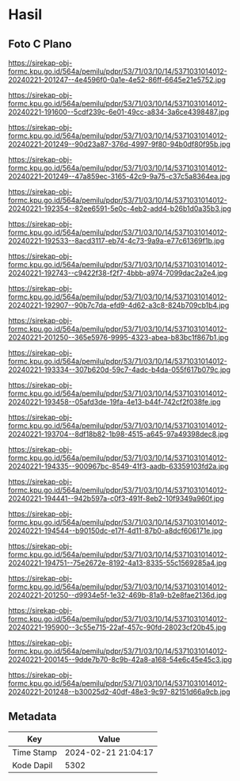 # Hasil

## Foto C Plano

https://sirekap-obj-formc.kpu.go.id/564a/pemilu/pdpr/53/71/03/10/14/5371031014012-20240221-201247--4e4596f0-0a1e-4e52-86ff-6645e21e5752.jpg

https://sirekap-obj-formc.kpu.go.id/564a/pemilu/pdpr/53/71/03/10/14/5371031014012-20240221-191600--5cdf239c-6e01-49cc-a834-3a6ce4398487.jpg

https://sirekap-obj-formc.kpu.go.id/564a/pemilu/pdpr/53/71/03/10/14/5371031014012-20240221-201249--90d23a87-376d-4997-9f80-94b0df80f95b.jpg

https://sirekap-obj-formc.kpu.go.id/564a/pemilu/pdpr/53/71/03/10/14/5371031014012-20240221-201249--47a859ec-3165-42c9-9a75-c37c5a8364ea.jpg

https://sirekap-obj-formc.kpu.go.id/564a/pemilu/pdpr/53/71/03/10/14/5371031014012-20240221-192354--82ee6591-5e0c-4eb2-add4-b26b1d0a35b3.jpg

https://sirekap-obj-formc.kpu.go.id/564a/pemilu/pdpr/53/71/03/10/14/5371031014012-20240221-192533--8acd3117-eb74-4c73-9a9a-e77c61369f1b.jpg

https://sirekap-obj-formc.kpu.go.id/564a/pemilu/pdpr/53/71/03/10/14/5371031014012-20240221-192743--c9422f38-f2f7-4bbb-a974-7099dac2a2e4.jpg

https://sirekap-obj-formc.kpu.go.id/564a/pemilu/pdpr/53/71/03/10/14/5371031014012-20240221-192907--90b7c7da-efd9-4d62-a3c8-824b709cb1b4.jpg

https://sirekap-obj-formc.kpu.go.id/564a/pemilu/pdpr/53/71/03/10/14/5371031014012-20240221-201250--365e5976-9995-4323-abea-b83bc1f867b1.jpg

https://sirekap-obj-formc.kpu.go.id/564a/pemilu/pdpr/53/71/03/10/14/5371031014012-20240221-193334--307b620d-59c7-4adc-b4da-055f617b079c.jpg

https://sirekap-obj-formc.kpu.go.id/564a/pemilu/pdpr/53/71/03/10/14/5371031014012-20240221-193458--05afd3de-19fa-4e13-b44f-742cf2f038fe.jpg

https://sirekap-obj-formc.kpu.go.id/564a/pemilu/pdpr/53/71/03/10/14/5371031014012-20240221-193704--8df18b82-1b98-4515-a645-97a49398dec8.jpg

https://sirekap-obj-formc.kpu.go.id/564a/pemilu/pdpr/53/71/03/10/14/5371031014012-20240221-194335--900967bc-8549-41f3-aadb-63359103fd2a.jpg

https://sirekap-obj-formc.kpu.go.id/564a/pemilu/pdpr/53/71/03/10/14/5371031014012-20240221-194441--942b597a-c0f3-491f-8eb2-10f9349a960f.jpg

https://sirekap-obj-formc.kpu.go.id/564a/pemilu/pdpr/53/71/03/10/14/5371031014012-20240221-194544--b90150dc-e17f-4d11-87b0-a8dcf606171e.jpg

https://sirekap-obj-formc.kpu.go.id/564a/pemilu/pdpr/53/71/03/10/14/5371031014012-20240221-194751--75e2672e-8192-4a13-8335-55c1569285a4.jpg

https://sirekap-obj-formc.kpu.go.id/564a/pemilu/pdpr/53/71/03/10/14/5371031014012-20240221-201250--d9934e5f-1e32-469b-81a9-b2e8fae2136d.jpg

https://sirekap-obj-formc.kpu.go.id/564a/pemilu/pdpr/53/71/03/10/14/5371031014012-20240221-195900--3c55e715-22af-457c-90fd-28023cf20b45.jpg

https://sirekap-obj-formc.kpu.go.id/564a/pemilu/pdpr/53/71/03/10/14/5371031014012-20240221-200145--9dde7b70-8c9b-42a8-a168-54e6c45e45c3.jpg

https://sirekap-obj-formc.kpu.go.id/564a/pemilu/pdpr/53/71/03/10/14/5371031014012-20240221-201248--b30025d2-40df-48e3-9c97-82151d66a9cb.jpg


## Metadata

| Key        | Value               |
| ---------- | ------------------- |
| Time Stamp | 2024-02-21 21:04:17 |
| Kode Dapil | 5302                |



